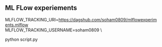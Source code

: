 ## ML FLow experiements

MLFLOW_TRACKING_URI=https://dagshub.com/soham0809/mlflowexperiments.mlflow \
MLFLOW_TRACKING_USERNAME=soham0809 \
<!-- MLFLOW_TRACKING_PASSWORD=7104284f1bb44ece21e0e2adb4e36a250ae3251f \ -->
python script.py

